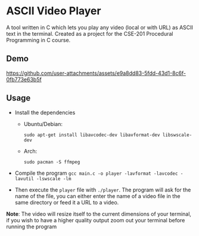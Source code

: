 # ASCII Video Player
A tool written in C which lets you play any video (local or with URL) as ASCII text in the terminal. Created as a project for the CSE-201 Procedural Programming in C course.

## Demo
https://github.com/user-attachments/assets/e9a8dd83-5fdd-43d1-8c6f-0fb773e63b5f


## Usage
- Install the dependencies

  - Ubuntu/Debian:
    ```
    sudo apt-get install libavcodec-dev libavformat-dev libswscale-dev
    ```
  - Arch:
    ```
    sudo pacman -S ffmpeg
    ```
- Compile the program ```gcc main.c -o player -lavformat -lavcodec -lavutil -lswscale -lm```

- Then execute the `player` file with `./player`. The program will ask for the name of the file, you can either enter the name of a video file in the same directory or feed it a URL to a video.

**Note**: The video will resize itself to the current dimensions of your terminal, if you wish to have a higher quality output zoom out your terminal before running the program

